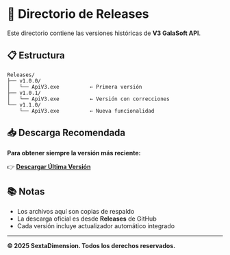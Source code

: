 # 📁 Directorio de Releases

Este directorio contiene las versiones históricas de **V3 GalaSoft API**.

## 📋 Estructura

```
Releases/
├── v1.0.0/
│   └── ApiV3.exe          ← Primera versión
├── v1.0.1/
│   └── ApiV3.exe          ← Versión con correcciones
└── v1.1.0/
    └── ApiV3.exe          ← Nueva funcionalidad
```

## 📥 Descarga Recomendada

**Para obtener siempre la versión más reciente:**

👉 **[Descargar Última Versión](https://github.com/SextaSoft/ApiV3-releases/releases/latest/download/ApiV3.exe)**

## 📚 Notas

- Los archivos aquí son copias de respaldo
- La descarga oficial es desde **Releases** de GitHub
- Cada versión incluye actualizador automático integrado

---

**© 2025 SextaDimension. Todos los derechos reservados.**
